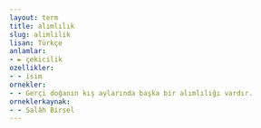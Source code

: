 ```yaml
---
layout: term
title: alımlılık
slug: alimlilik
lisan: Türkçe
anlamlar:
- ► çekicilik
ozellikler:
- - isim
ornekler:
- - Gerçi doğanın kış aylarında başka bir alımlılığı vardır.
orneklerkaynak:
- - Salâh Birsel
---
```

